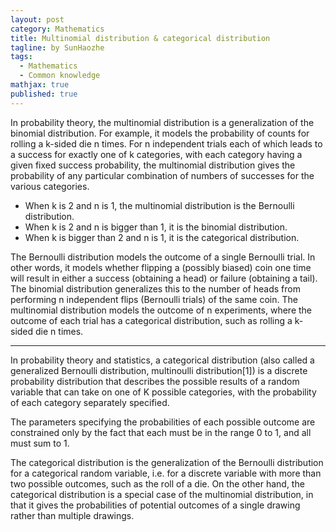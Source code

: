 ```yaml
---
layout: post
category: Mathematics
title: Multinomial distribution & categorical distribution
tagline: by SunHaozhe
tags: 
  - Mathematics
  - Common knowledge
mathjax: true
published: true
---
```


In probability theory, the multinomial distribution is a generalization of the binomial distribution. For example, 
it models the probability of counts for rolling a k-sided die n times. For n independent trials each of which leads
to a success for exactly one of k categories, with each category having a given fixed success probability, the multinomial 
distribution gives the probability of any particular combination of numbers of successes for the various categories.

* When k is 2 and n is 1, the multinomial distribution is the Bernoulli distribution. 
* When k is 2 and n is bigger than 1, it is the binomial distribution.
* When k is bigger than 2 and n is 1, it is the categorical distribution.

The Bernoulli distribution models the outcome of a single Bernoulli trial. In other words, 
it models whether flipping a (possibly biased) coin one time will result in either a success (obtaining a head) or 
failure (obtaining a tail). The binomial distribution generalizes this to the number of heads from performing n independent 
flips (Bernoulli trials) of the same coin. The multinomial distribution models the outcome of n experiments, where the outcome 
of each trial has a categorical distribution, such as rolling a k-sided die n times.



*******************************************************************************************************************************


In probability theory and statistics, a categorical distribution (also called a generalized Bernoulli distribution, 
multinoulli distribution[1]) is a discrete probability distribution that describes the possible results of a random variable 
that can take on one of K possible categories, with the probability of each category separately specified. 

The parameters specifying the probabilities of each possible outcome are constrained only by the fact that each must be 
in the range 0 to 1, and all must sum to 1.

The categorical distribution is the generalization of the Bernoulli distribution for a categorical random variable, i.e. for 
a discrete variable with more than two possible outcomes, such as the roll of a die. On the other hand, the categorical 
distribution is a special case of the multinomial distribution, in that it gives the probabilities of potential outcomes of a 
single drawing rather than multiple drawings.



